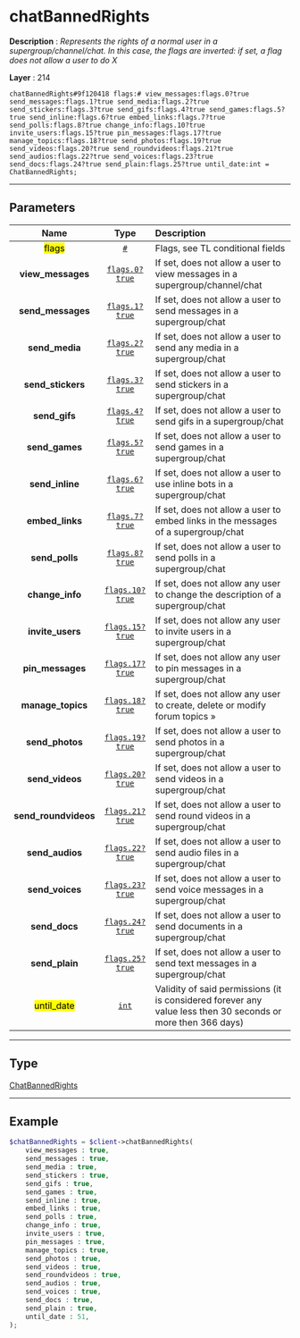 # chatBannedRights

**Description** : *Represents the rights of a normal user in a supergroup/channel/chat\. In this case, the flags are inverted: if set, a flag does not allow a user to do X*

**Layer** : 214

```tl
chatBannedRights#9f120418 flags:# view_messages:flags.0?true send_messages:flags.1?true send_media:flags.2?true send_stickers:flags.3?true send_gifs:flags.4?true send_games:flags.5?true send_inline:flags.6?true embed_links:flags.7?true send_polls:flags.8?true change_info:flags.10?true invite_users:flags.15?true pin_messages:flags.17?true manage_topics:flags.18?true send_photos:flags.19?true send_videos:flags.20?true send_roundvideos:flags.21?true send_audios:flags.22?true send_voices:flags.23?true send_docs:flags.24?true send_plain:flags.25?true until_date:int = ChatBannedRights;
```

---

## Parameters

| Name | Type | Description |
| :---: | :---: | :--- |
| <mark>flags</mark> | [`#`](type/#) | Flags, see TL conditional fields |
| **view_messages** | [`flags.0?true`](type/true) | If set, does not allow a user to view messages in a supergroup/channel/chat |
| **send_messages** | [`flags.1?true`](type/true) | If set, does not allow a user to send messages in a supergroup/chat |
| **send_media** | [`flags.2?true`](type/true) | If set, does not allow a user to send any media in a supergroup/chat |
| **send_stickers** | [`flags.3?true`](type/true) | If set, does not allow a user to send stickers in a supergroup/chat |
| **send_gifs** | [`flags.4?true`](type/true) | If set, does not allow a user to send gifs in a supergroup/chat |
| **send_games** | [`flags.5?true`](type/true) | If set, does not allow a user to send games in a supergroup/chat |
| **send_inline** | [`flags.6?true`](type/true) | If set, does not allow a user to use inline bots in a supergroup/chat |
| **embed_links** | [`flags.7?true`](type/true) | If set, does not allow a user to embed links in the messages of a supergroup/chat |
| **send_polls** | [`flags.8?true`](type/true) | If set, does not allow a user to send polls in a supergroup/chat |
| **change_info** | [`flags.10?true`](type/true) | If set, does not allow any user to change the description of a supergroup/chat |
| **invite_users** | [`flags.15?true`](type/true) | If set, does not allow any user to invite users in a supergroup/chat |
| **pin_messages** | [`flags.17?true`](type/true) | If set, does not allow any user to pin messages in a supergroup/chat |
| **manage_topics** | [`flags.18?true`](type/true) | If set, does not allow any user to create, delete or modify forum topics » |
| **send_photos** | [`flags.19?true`](type/true) | If set, does not allow a user to send photos in a supergroup/chat |
| **send_videos** | [`flags.20?true`](type/true) | If set, does not allow a user to send videos in a supergroup/chat |
| **send_roundvideos** | [`flags.21?true`](type/true) | If set, does not allow a user to send round videos in a supergroup/chat |
| **send_audios** | [`flags.22?true`](type/true) | If set, does not allow a user to send audio files in a supergroup/chat |
| **send_voices** | [`flags.23?true`](type/true) | If set, does not allow a user to send voice messages in a supergroup/chat |
| **send_docs** | [`flags.24?true`](type/true) | If set, does not allow a user to send documents in a supergroup/chat |
| **send_plain** | [`flags.25?true`](type/true) | If set, does not allow a user to send text messages in a supergroup/chat |
| <mark>until_date</mark> | [`int`](type/int) | Validity of said permissions (it is considered forever any value less then 30 seconds or more then 366 days) |

---

## Type

[ChatBannedRights](type/ChatBannedRights)

---

## Example

```php
$chatBannedRights = $client->chatBannedRights(
	view_messages : true,
	send_messages : true,
	send_media : true,
	send_stickers : true,
	send_gifs : true,
	send_games : true,
	send_inline : true,
	embed_links : true,
	send_polls : true,
	change_info : true,
	invite_users : true,
	pin_messages : true,
	manage_topics : true,
	send_photos : true,
	send_videos : true,
	send_roundvideos : true,
	send_audios : true,
	send_voices : true,
	send_docs : true,
	send_plain : true,
	until_date : 51,
);
```